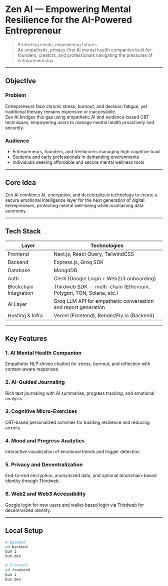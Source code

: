 # Zen AI — Empowering Mental Resilience for the AI-Powered Entrepreneur

> Protecting minds, empowering futures.  
> An empathetic, privacy-first AI mental health companion built for founders, creators, and professionals navigating the pressures of entrepreneurship.

---

## Objective

### Problem
Entrepreneurs face chronic stress, burnout, and decision fatigue, yet traditional therapy remains expensive or inaccessible.  
Zen AI bridges this gap using empathetic AI and evidence-based CBT techniques, empowering users to manage mental health proactively and securely.

### Audience
- Entrepreneurs, founders, and freelancers managing high cognitive load  
- Students and early professionals in demanding environments  
- Individuals seeking affordable and secure mental wellness tools  

---

## Core Idea
Zen AI combines AI, encryption, and decentralized technology to create a secure emotional intelligence layer for the next generation of digital entrepreneurs, protecting mental well-being while maintaining data autonomy.

---

## Tech Stack

| Layer | Technologies |
|--------|---------------|
| Frontend | Next.js, React Query, TailwindCSS |
| Backend | Express.js, Groq SDK |
| Database | MongoDB |
| Auth | Clerk (Google Login + Web2/3 onboarding) |
| Blockchain Integration | Thirdweb SDK — multi-chain (Ethereum, Polygon, TON, Solana, etc.) |
| AI Layer | Groq LLM API for empathetic conversation and report generation |
| Hosting & Infra | Vercel (Frontend), Render/Fly.io (Backend) |

---

## Key Features

### 1. AI Mental Health Companion
Empathetic NLP-driven chatbot for stress, burnout, and reflection with context-aware responses.

### 2. AI-Guided Journaling
Rich text journaling with AI summaries, progress tracking, and emotional analysis.

### 3. Cognitive Micro-Exercises
CBT-based personalized activities for building resilience and reducing anxiety.

### 4. Mood and Progress Analytics
Interactive visualization of emotional trends and trigger detection.

### 5. Privacy and Decentralization
End-to-end encryption, anonymized data, and optional blockchain-based identity through Thirdweb.

### 6. Web2 and Web3 Accessibility
Google login for new users and wallet-based login via Thirdweb for decentralized identity.

---

## Local Setup

```bash
# Backend
cd backend
bun i
bun dev

# Frontend
cd frontend
bun i
bun dev
